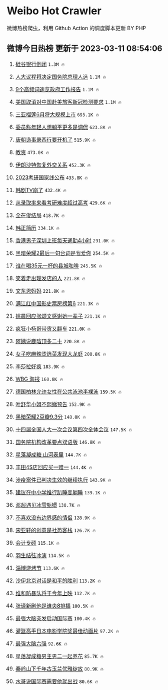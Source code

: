 # Weibo Hot Crawler 



微博热榜爬虫，利用 Github Action 的调度脚本更新 BY PHP 


## 微博今日热榜 更新于 2023-03-11 08:54:06 
1. [硅谷银行倒闭](https://s.weibo.com/weibo?q=%23%E7%A1%85%E8%B0%B7%E9%93%B6%E8%A1%8C%E5%80%92%E9%97%AD%23&t=31&band_rank=1&Refer=top) `1.3M 🔥` 

1. [人大议程将决定国务院总理人选](https://s.weibo.com/weibo?q=%23%E4%BA%BA%E5%A4%A7%E8%AE%AE%E7%A8%8B%E5%B0%86%E5%86%B3%E5%AE%9A%E5%9B%BD%E5%8A%A1%E9%99%A2%E6%80%BB%E7%90%86%E4%BA%BA%E9%80%89%23&t=31&band_rank=2&Refer=top) `1.1M 🔥` 

1. [9个高频词速览政府工作报告](https://s.weibo.com/weibo?q=%239%E4%B8%AA%E9%AB%98%E9%A2%91%E8%AF%8D%E9%80%9F%E8%A7%88%E6%94%BF%E5%BA%9C%E5%B7%A5%E4%BD%9C%E6%8A%A5%E5%91%8A%23&t=31&band_rank=3&Refer=top) `1.1M 🔥` 

1. [美国取消对中国赴美旅客新冠检测要求](https://s.weibo.com/weibo?q=%23%E7%BE%8E%E5%9B%BD%E5%8F%96%E6%B6%88%E5%AF%B9%E4%B8%AD%E5%9B%BD%E8%B5%B4%E7%BE%8E%E6%97%85%E5%AE%A2%E6%96%B0%E5%86%A0%E6%A3%80%E6%B5%8B%E8%A6%81%E6%B1%82%23&t=31&band_rank=4&Refer=top) `1.1M 🔥` 

1. [三亚榴莲6月将大规模上市](https://s.weibo.com/weibo?q=%23%E4%B8%89%E4%BA%9A%E6%A6%B4%E8%8E%B26%E6%9C%88%E5%B0%86%E5%A4%A7%E8%A7%84%E6%A8%A1%E4%B8%8A%E5%B8%82%23&t=31&band_rank=5&Refer=top) `695.1K 🔥` 

1. [委员称年轻人想躺平更多是调侃](https://s.weibo.com/weibo?q=%23%E5%A7%94%E5%91%98%E7%A7%B0%E5%B9%B4%E8%BD%BB%E4%BA%BA%E6%83%B3%E8%BA%BA%E5%B9%B3%E6%9B%B4%E5%A4%9A%E6%98%AF%E8%B0%83%E4%BE%83%23&t=31&band_rank=6&Refer=top) `623.8K 🔥` 

1. [唐朝诡事录西行要开机了](https://s.weibo.com/weibo?q=%23%E5%94%90%E6%9C%9D%E8%AF%A1%E4%BA%8B%E5%BD%95%E8%A5%BF%E8%A1%8C%E8%A6%81%E5%BC%80%E6%9C%BA%E4%BA%86%23&t=31&band_rank=7&Refer=top) `515.9K 🔥` 

1. [教资](https://s.weibo.com/weibo?q=%23%E6%95%99%E8%B5%84%23&t=31&band_rank=8&Refer=top) `473.0K 🔥` 

1. [伊朗沙特恢复外交关系](https://s.weibo.com/weibo?q=%23%E4%BC%8A%E6%9C%97%E6%B2%99%E7%89%B9%E6%81%A2%E5%A4%8D%E5%A4%96%E4%BA%A4%E5%85%B3%E7%B3%BB%23&t=31&band_rank=9&Refer=top) `452.3K 🔥` 

1. [2023考研国家线公布](https://s.weibo.com/weibo?q=%232023%E8%80%83%E7%A0%94%E5%9B%BD%E5%AE%B6%E7%BA%BF%E5%85%AC%E5%B8%83%23&t=31&band_rank=10&Refer=top) `433.8K 🔥` 

1. [韩剧TV崩了](https://s.weibo.com/weibo?q=%E9%9F%A9%E5%89%A7TV%E5%B4%A9%E4%BA%86&t=31&band_rank=11&Refer=top) `432.4K 🔥` 

1. [从录取率来看考研难度超过高考](https://s.weibo.com/weibo?q=%23%E4%BB%8E%E5%BD%95%E5%8F%96%E7%8E%87%E6%9D%A5%E7%9C%8B%E8%80%83%E7%A0%94%E9%9A%BE%E5%BA%A6%E8%B6%85%E8%BF%87%E9%AB%98%E8%80%83%23&t=31&band_rank=12&Refer=top) `429.6K 🔥` 

1. [全在俊结局](https://s.weibo.com/weibo?q=%E5%85%A8%E5%9C%A8%E4%BF%8A%E7%BB%93%E5%B1%80&t=31&band_rank=13&Refer=top) `418.7K 🔥` 

1. [韩正简历](https://s.weibo.com/weibo?q=%23%E9%9F%A9%E6%AD%A3%E7%AE%80%E5%8E%86%23&t=31&band_rank=14&Refer=top) `334.1K 🔥` 

1. [香港男子深圳上班每天通勤4小时](https://s.weibo.com/weibo?q=%23%E9%A6%99%E6%B8%AF%E7%94%B7%E5%AD%90%E6%B7%B1%E5%9C%B3%E4%B8%8A%E7%8F%AD%E6%AF%8F%E5%A4%A9%E9%80%9A%E5%8B%A44%E5%B0%8F%E6%97%B6%23&t=31&band_rank=15&Refer=top) `291.0K 🔥` 

1. [黑暗荣耀2最后一句台词是我爱你](https://s.weibo.com/weibo?q=%23%E9%BB%91%E6%9A%97%E8%8D%A3%E8%80%802%E6%9C%80%E5%90%8E%E4%B8%80%E5%8F%A5%E5%8F%B0%E8%AF%8D%E6%98%AF%E6%88%91%E7%88%B1%E4%BD%A0%23&t=31&band_rank=16&Refer=top) `254.5K 🔥` 

1. [谁在喝35元一杯的县城咖啡](https://s.weibo.com/weibo?q=%23%E8%B0%81%E5%9C%A8%E5%96%9D35%E5%85%83%E4%B8%80%E6%9D%AF%E7%9A%84%E5%8E%BF%E5%9F%8E%E5%92%96%E5%95%A1%23&t=31&band_rank=17&Refer=top) `245.5K 🔥` 

1. [笑着走出理发店的人](https://s.weibo.com/weibo?q=%23%E7%AC%91%E7%9D%80%E8%B5%B0%E5%87%BA%E7%90%86%E5%8F%91%E5%BA%97%E7%9A%84%E4%BA%BA%23&t=31&band_rank=18&Refer=top) `221.8K 🔥` 

1. [文东恩妈妈](https://s.weibo.com/weibo?q=%23%E6%96%87%E4%B8%9C%E6%81%A9%E5%A6%88%E5%A6%88%23&t=31&band_rank=19&Refer=top) `221.8K 🔥` 

1. [满江红中国影史票房榜第6](https://s.weibo.com/weibo?q=%23%E6%BB%A1%E6%B1%9F%E7%BA%A2%E4%B8%AD%E5%9B%BD%E5%BD%B1%E5%8F%B2%E7%A5%A8%E6%88%BF%E6%A6%9C%E7%AC%AC6%23&t=31&band_rank=20&Refer=top) `221.3K 🔥` 

1. [姚晨回应张颂文感谢她一辈子](https://s.weibo.com/weibo?q=%23%E5%A7%9A%E6%99%A8%E5%9B%9E%E5%BA%94%E5%BC%A0%E9%A2%82%E6%96%87%E6%84%9F%E8%B0%A2%E5%A5%B9%E4%B8%80%E8%BE%88%E5%AD%90%23&t=31&band_rank=21&Refer=top) `221.1K 🔥` 

1. [疯狂小杨哥带货又翻车](https://s.weibo.com/weibo?q=%23%E7%96%AF%E7%8B%82%E5%B0%8F%E6%9D%A8%E5%93%A5%E5%B8%A6%E8%B4%A7%E5%8F%88%E7%BF%BB%E8%BD%A6%23&t=31&band_rank=22&Refer=top) `221.0K 🔥` 

1. [阿姨说鹿晗顶多二十](https://s.weibo.com/weibo?q=%23%E9%98%BF%E5%A7%A8%E8%AF%B4%E9%B9%BF%E6%99%97%E9%A1%B6%E5%A4%9A%E4%BA%8C%E5%8D%81%23&t=31&band_rank=23&Refer=top) `220.8K 🔥` 

1. [女子吃麻辣烫选菜发现大龙虾](https://s.weibo.com/weibo?q=%23%E5%A5%B3%E5%AD%90%E5%90%83%E9%BA%BB%E8%BE%A3%E7%83%AB%E9%80%89%E8%8F%9C%E5%8F%91%E7%8E%B0%E5%A4%A7%E9%BE%99%E8%99%BE%23&t=31&band_rank=24&Refer=top) `200.8K 🔥` 

1. [李莎拉好疯](https://s.weibo.com/weibo?q=%E6%9D%8E%E8%8E%8E%E6%8B%89%E5%A5%BD%E7%96%AF&t=31&band_rank=25&Refer=top) `183.9K 🔥` 

1. [WBG 海报](https://s.weibo.com/weibo?q=WBG%20%E6%B5%B7%E6%8A%A5&t=31&band_rank=26&Refer=top) `160.8K 🔥` 

1. [德国柏林允许女性在公共泳池半裸泳](https://s.weibo.com/weibo?q=%23%E5%BE%B7%E5%9B%BD%E6%9F%8F%E6%9E%97%E5%85%81%E8%AE%B8%E5%A5%B3%E6%80%A7%E5%9C%A8%E5%85%AC%E5%85%B1%E6%B3%B3%E6%B1%A0%E5%8D%8A%E8%A3%B8%E6%B3%B3%23&t=31&band_rank=27&Refer=top) `159.5K 🔥` 

1. [叶舒华小姐不熙娣预告](https://s.weibo.com/weibo?q=%23%E5%8F%B6%E8%88%92%E5%8D%8E%E5%B0%8F%E5%A7%90%E4%B8%8D%E7%86%99%E5%A8%A3%E9%A2%84%E5%91%8A%23&t=31&band_rank=28&Refer=top) `152.9K 🔥` 

1. [黑暗荣耀2豆瓣9.3分](https://s.weibo.com/weibo?q=%23%E9%BB%91%E6%9A%97%E8%8D%A3%E8%80%802%E8%B1%86%E7%93%A39.3%E5%88%86%23&t=31&band_rank=29&Refer=top) `148.8K 🔥` 

1. [十四届全国人大一次会议第四次全体会议](https://s.weibo.com/weibo?q=%23%E5%8D%81%E5%9B%9B%E5%B1%8A%E5%85%A8%E5%9B%BD%E4%BA%BA%E5%A4%A7%E4%B8%80%E6%AC%A1%E4%BC%9A%E8%AE%AE%E7%AC%AC%E5%9B%9B%E6%AC%A1%E5%85%A8%E4%BD%93%E4%BC%9A%E8%AE%AE%23&t=31&band_rank=30&Refer=top) `147.5K 🔥` 

1. [国务院机构改革要点双语版](https://s.weibo.com/weibo?q=%23%E5%9B%BD%E5%8A%A1%E9%99%A2%E6%9C%BA%E6%9E%84%E6%94%B9%E9%9D%A9%E8%A6%81%E7%82%B9%E5%8F%8C%E8%AF%AD%E7%89%88%23&t=31&band_rank=31&Refer=top) `146.8K 🔥` 

1. [星落凝成糖 山河表里](https://s.weibo.com/weibo?q=%E6%98%9F%E8%90%BD%E5%87%9D%E6%88%90%E7%B3%96%20%E5%B1%B1%E6%B2%B3%E8%A1%A8%E9%87%8C&t=31&band_rank=32&Refer=top) `144.7K 🔥` 

1. [丰田4S店回应买一赠一](https://s.weibo.com/weibo?q=%23%E4%B8%B0%E7%94%B04S%E5%BA%97%E5%9B%9E%E5%BA%94%E4%B9%B0%E4%B8%80%E8%B5%A0%E4%B8%80%23&t=31&band_rank=33&Refer=top) `144.4K 🔥` 

1. [涉疫案件已判决生效的继续执行](https://s.weibo.com/weibo?q=%23%E6%B6%89%E7%96%AB%E6%A1%88%E4%BB%B6%E5%B7%B2%E5%88%A4%E5%86%B3%E7%94%9F%E6%95%88%E7%9A%84%E7%BB%A7%E7%BB%AD%E6%89%A7%E8%A1%8C%23&t=31&band_rank=34&Refer=top) `143.9K 🔥` 

1. [建议在中小学推行趴睡变躺睡](https://s.weibo.com/weibo?q=%23%E5%BB%BA%E8%AE%AE%E5%9C%A8%E4%B8%AD%E5%B0%8F%E5%AD%A6%E6%8E%A8%E8%A1%8C%E8%B6%B4%E7%9D%A1%E5%8F%98%E8%BA%BA%E7%9D%A1%23&t=31&band_rank=35&Refer=top) `139.1K 🔥` 

1. [邓超遇见冰雪甄嬛](https://s.weibo.com/weibo?q=%23%E9%82%93%E8%B6%85%E9%81%87%E8%A7%81%E5%86%B0%E9%9B%AA%E7%94%84%E5%AC%9B%23&t=31&band_rank=36&Refer=top) `130.7K 🔥` 

1. [不喜欢没有边界感的情侣](https://s.weibo.com/weibo?q=%23%E4%B8%8D%E5%96%9C%E6%AC%A2%E6%B2%A1%E6%9C%89%E8%BE%B9%E7%95%8C%E6%84%9F%E7%9A%84%E6%83%85%E4%BE%A3%23&t=31&band_rank=37&Refer=top) `128.9K 🔥` 

1. [宋亚轩的创意是社恐客栈](https://s.weibo.com/weibo?q=%23%E5%AE%8B%E4%BA%9A%E8%BD%A9%E7%9A%84%E5%88%9B%E6%84%8F%E6%98%AF%E7%A4%BE%E6%81%90%E5%AE%A2%E6%A0%88%23&t=31&band_rank=38&Refer=top) `126.7K 🔥` 

1. [会计专硕](https://s.weibo.com/weibo?q=%23%E4%BC%9A%E8%AE%A1%E4%B8%93%E7%A1%95%23&t=31&band_rank=39&Refer=top) `115.1K 🔥` 

1. [羽生结弦冰演](https://s.weibo.com/weibo?q=%E7%BE%BD%E7%94%9F%E7%BB%93%E5%BC%A6%E5%86%B0%E6%BC%94&t=31&band_rank=40&Refer=top) `114.5K 🔥` 

1. [淄博烧烤节](https://s.weibo.com/weibo?q=%23%E6%B7%84%E5%8D%9A%E7%83%A7%E7%83%A4%E8%8A%82%23&t=31&band_rank=41&Refer=top) `113.6K 🔥` 

1. [沙伊北京对话是和平的胜利](https://s.weibo.com/weibo?q=%23%E6%B2%99%E4%BC%8A%E5%8C%97%E4%BA%AC%E5%AF%B9%E8%AF%9D%E6%98%AF%E5%92%8C%E5%B9%B3%E7%9A%84%E8%83%9C%E5%88%A9%23&t=31&band_rank=42&Refer=top) `113.2K 🔥` 

1. [维和防暴队将于今年上映](https://s.weibo.com/weibo?q=%23%E7%BB%B4%E5%92%8C%E9%98%B2%E6%9A%B4%E9%98%9F%E5%B0%86%E4%BA%8E%E4%BB%8A%E5%B9%B4%E4%B8%8A%E6%98%A0%23&t=31&band_rank=43&Refer=top) `112.7K 🔥` 

1. [张译新剧他是谁央8排播](https://s.weibo.com/weibo?q=%23%E5%BC%A0%E8%AF%91%E6%96%B0%E5%89%A7%E4%BB%96%E6%98%AF%E8%B0%81%E5%A4%AE8%E6%8E%92%E6%92%AD%23&t=31&band_rank=44&Refer=top) `100.5K 🔥` 

1. [最强大脑突发启动国际赛](https://s.weibo.com/weibo?q=%23%E6%9C%80%E5%BC%BA%E5%A4%A7%E8%84%91%E7%AA%81%E5%8F%91%E5%90%AF%E5%8A%A8%E5%9B%BD%E9%99%85%E8%B5%9B%23&t=31&band_rank=45&Refer=top) `100.4K 🔥` 

1. [灌篮高手日本电影学院奖最佳动画片](https://s.weibo.com/weibo?q=%23%E7%81%8C%E7%AF%AE%E9%AB%98%E6%89%8B%E6%97%A5%E6%9C%AC%E7%94%B5%E5%BD%B1%E5%AD%A6%E9%99%A2%E5%A5%96%E6%9C%80%E4%BD%B3%E5%8A%A8%E7%94%BB%E7%89%87%23&t=31&band_rank=46&Refer=top) `97.2K 🔥` 

1. [最强大脑六强](https://s.weibo.com/weibo?q=%23%E6%9C%80%E5%BC%BA%E5%A4%A7%E8%84%91%E5%85%AD%E5%BC%BA%23&t=31&band_rank=47&Refer=top) `92.6K 🔥` 

1. [星落凝成糖男主男二一起养花](https://s.weibo.com/weibo?q=%23%E6%98%9F%E8%90%BD%E5%87%9D%E6%88%90%E7%B3%96%E7%94%B7%E4%B8%BB%E7%94%B7%E4%BA%8C%E4%B8%80%E8%B5%B7%E5%85%BB%E8%8A%B1%23&t=31&band_rank=48&Refer=top) `85.7K 🔥` 

1. [秦岭山下千年古玉兰优雅绽放](https://s.weibo.com/weibo?q=%23%E7%A7%A6%E5%B2%AD%E5%B1%B1%E4%B8%8B%E5%8D%83%E5%B9%B4%E5%8F%A4%E7%8E%89%E5%85%B0%E4%BC%98%E9%9B%85%E7%BB%BD%E6%94%BE%23&t=31&band_rank=49&Refer=top) `80.9K 🔥` 

1. [水哥说国际赛需要他就出战](https://s.weibo.com/weibo?q=%23%E6%B0%B4%E5%93%A5%E8%AF%B4%E5%9B%BD%E9%99%85%E8%B5%9B%E9%9C%80%E8%A6%81%E4%BB%96%E5%B0%B1%E5%87%BA%E6%88%98%23&t=31&band_rank=50&Refer=top) `80.6K 🔥` 

